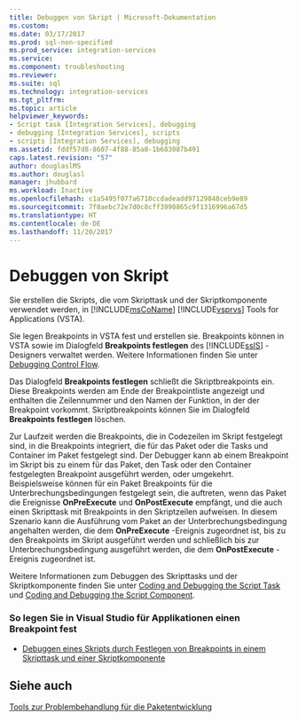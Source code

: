 ```yaml
---
title: Debuggen von Skript | Microsoft-Dokumentation
ms.custom: 
ms.date: 03/17/2017
ms.prod: sql-non-specified
ms.prod_service: integration-services
ms.service: 
ms.component: troubleshooting
ms.reviewer: 
ms.suite: sql
ms.technology: integration-services
ms.tgt_pltfrm: 
ms.topic: article
helpviewer_keywords:
- Script task [Integration Services], debugging
- debugging [Integration Services], scripts
- scripts [Integration Services], debugging
ms.assetid: fddf57d8-8607-4f88-85a0-1b683087b491
caps.latest.revision: "57"
author: douglaslMS
ms.author: douglasl
manager: jhubbard
ms.workload: Inactive
ms.openlocfilehash: c1a5495f077a6710ccdadeadd97129848ceb9e89
ms.sourcegitcommit: 7f8aebc72e7d0c8cff3990865c9f1316996a67d5
ms.translationtype: HT
ms.contentlocale: de-DE
ms.lasthandoff: 11/20/2017
---
```

# <a name="debugging-script"></a>Debuggen von Skript
  Sie erstellen die Skripts, die vom Skripttask und der Skriptkomponente verwendet werden, in [!INCLUDE[msCoName](../../includes/msconame-md.md)] [!INCLUDE[vsprvs](../../includes/vsprvs-md.md)] Tools for Applications (VSTA).  
  
 Sie legen Breakpoints in VSTA fest und erstellen sie. Breakpoints können in VSTA sowie im Dialogfeld **Breakpoints festlegen** des [!INCLUDE[ssIS](../../includes/ssis-md.md)] -Designers verwaltet werden. Weitere Informationen finden Sie unter [Debugging Control Flow](../../integration-services/troubleshooting/debugging-control-flow.md).  
  
 Das Dialogfeld **Breakpoints festlegen** schließt die Skriptbreakpoints ein. Diese Breakpoints werden am Ende der Breakpointliste angezeigt und enthalten die Zeilennummer und den Namen der Funktion, in der der Breakpoint vorkommt. Skriptbreakpoints können Sie im Dialogfeld **Breakpoints festlegen** löschen.  
  
 Zur Laufzeit werden die Breakpoints, die in Codezeilen im Skript festgelegt sind, in die Breakpoints integriert, die für das Paket oder die Tasks und Container im Paket festgelegt sind. Der Debugger kann ab einem Breakpoint im Skript bis zu einem für das Paket, den Task oder den Container festgelegten Breakpoint ausgeführt werden, oder umgekehrt. Beispielsweise können für ein Paket Breakpoints für die Unterbrechungsbedingungen festgelegt sein, die auftreten, wenn das Paket die Ereignisse **OnPreExecute** und **OnPostExecute** empfängt, und die auch einen Skripttask mit Breakpoints in den Skriptzeilen aufweisen. In diesem Szenario kann die Ausführung vom Paket an der Unterbrechungsbedingung angehalten werden, die dem **OnPreExecute** -Ereignis zugeordnet ist, bis zu den Breakpoints im Skript ausgeführt werden und schließlich bis zur Unterbrechungsbedingung ausgeführt werden, die dem **OnPostExecute** -Ereignis zugeordnet ist.  
  
 Weitere Informationen zum Debuggen des Skripttasks und der Skriptkomponente finden Sie unter [Coding and Debugging the Script Task](../../integration-services/extending-packages-scripting/task/coding-and-debugging-the-script-task.md) und [Coding and Debugging the Script Component](../../integration-services/extending-packages-scripting/data-flow-script-component/coding-and-debugging-the-script-component.md).  
  
### <a name="to-set-a-breakpoint-in-visual-studio-for-applications"></a>So legen Sie in Visual Studio für Applikationen einen Breakpoint fest  
  
-   [Debuggen eines Skripts durch Festlegen von Breakpoints in einem Skripttask und einer Skriptkomponente](../../integration-services/extending-packages-scripting/debug-a-script-by-setting-breakpoints-in-a-script-task-and-script-component.md)  
  
## <a name="see-also"></a>Siehe auch  
 [Tools zur Problembehandlung für die Paketentwicklung](../../integration-services/troubleshooting/troubleshooting-tools-for-package-development.md)  
  
  
